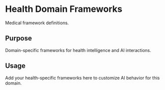 # Health Domain Frameworks

Medical framework definitions.

## Purpose

Domain-specific frameworks for health intelligence and AI interactions.

## Usage

Add your health-specific frameworks here to customize AI behavior for this domain.
